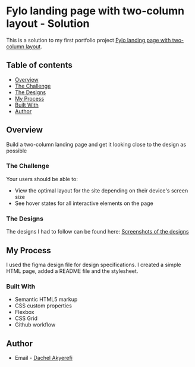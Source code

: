 # Fylo landing page with two-column layout - Solution

This is a solution to my first portfolio project [Fylo landing page with two-column layout](https://drive.google.com/uc?id=1JZ2R8y_wDIftWlyueVfI3pR9Kyko6wDw). 



## Table of contents

  - [Overview](#overview)
  - [The Challenge](#the-challenge)
  - [The Designs](#the-designs)
  - [My Process](#my-process)
  - [Built With](#built-with)
  - [Author](#author)
 


## Overview
Build a two-column landing page and get it looking close to the design as possible

### The Challenge
Your users should be able to:
- View the optimal layout for the site depending on their device's screen size
- See hover states for all interactive elements on the page

### The Designs

The designs I had to follow can be found here: [Screenshots of the designs](https://drive.google.com/uc?id=1QBImajy9fQtEVCPH6h7wZ2E4UZw9h28S)


## My Process

I used the figma design file for design specifications. I created a simple HTML page, added a README file and the stylesheet.

### Built With

- Semantic HTML5 markup
- CSS custom properties
- Flexbox
- CSS Grid
- Github workflow


## Author

- Email - [Dachel Akyerefi](dachel-akyerefi@amalitech.org)




